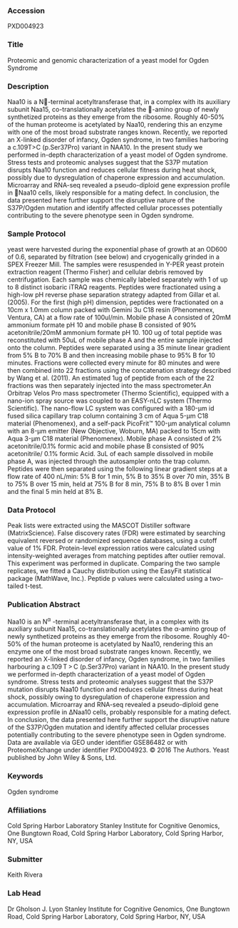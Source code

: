 ### Accession
PXD004923

### Title
Proteomic and genomic characterization of a yeast model for Ogden Syndrome

### Description
Naa10 is a N-terminal acetyltransferase that, in a complex with its auxiliary subunit Naa15, co-translationally acetylates the -amino group of newly synthetized proteins as they emerge from the ribosome. Roughly 40-50% of the human proteome is acetylated by Naa10, rendering this an enzyme with one of the most broad substrate ranges known. Recently, we reported an X-linked disorder of infancy, Ogden syndrome, in two families harboring a c.109T>C (p.Ser37Pro) variant in NAA10. In the present study we performed in-depth characterization of a yeast model of Ogden syndrome. Stress tests and proteomic analyses suggest that the S37P mutation disrupts Naa10 function and reduces cellular fitness during heat shock, possibly due to dysregulation of chaperone expression and accumulation. Microarray and RNA-seq revealed a pseudo-diploid gene expression profile in Naa10 cells, likely responsible for a mating defect. In conclusion, the data presented here further support the disruptive nature of the S37P/Ogden mutation and identify affected cellular processes potentially contributing to the severe phenotype seen in Ogden syndrome.

### Sample Protocol
yeast were harvested during the exponential phase of growth at an OD600 of 0.6, separated by filtration (see below) and cryogenically grinded in a SPEX Freezer Mill. The samples were resuspended in Y-PER yeast protein extraction reagent (Thermo Fisher) and cellular debris removed by centrifugation. Each sample was chemically labeled separately with 1 of up to 8 distinct isobaric iTRAQ reagents. Peptides were fractionated using a high-low pH reverse phase separation strategy adapted from Gillar et al. (2005). For the first (high pH) dimension, peptides were fractionated on a 10cm x 1.0mm column packed with Gemini 3u C18 resin (Phenomenex, Ventura, CA) at a flow rate of 100ul/min.  Mobile phase A consisted of 20mM ammonium formate pH 10 and mobile phase B consisted of 90% acetonitrile/20mM ammonium formate pH 10.  100 ug of total peptide was reconstituted with 50uL of mobile phase A and the entire sample injected onto the column.  Peptides were separated using a 35 minute linear gradient from 5% B to 70% B and then increasing mobile phase  to 95% B for 10 minutes.  Fractions were collected every minute for 80 minutes and were then combined into 22 fractions using the concatenation strategy described by Wang et al. (2011).  An estimated 1ug of peptide from each of the 22 fractions was then separately injected into the mass spectrometer.An Orbitrap Velos Pro mass spectrometer (Thermo Scientific), equipped with a nano-ion spray source was coupled to an EASY-nLC system (Thermo Scientific). The nano-flow LC system was configured with a 180-μm id fused silica capillary trap column containing 3 cm of Aqua 5-μm C18 material (Phenomenex), and a self-pack PicoFrit™ 100-μm analytical column with an 8-μm emitter (New Objective, Woburn, MA) packed to 15cm with Aqua 3-μm C18 material (Phenomenex).  Mobile phase A consisted of 2% acetonitrile/0.1% formic acid and mobile phase B consisted of 90% acetonitrile/ 0.1% formic Acid.  3uL of each sample dissolved in mobile phase A, was injected through the autosampler onto the trap column.  Peptides were then separated using the following linear gradient steps at a flow rate of 400 nL/min: 5% B for 1 min, 5% B to 35% B over 70 min, 35% B to 75% B over 15 min, held at 75% B for 8 min, 75% B to 8% B over 1 min and the final 5 min held at 8% B.

### Data Protocol
Peak lists were extracted using the MASCOT Distiller software (MatrixScience). False discovery rates (FDR) were estimated by searching equivalent reversed or randomized sequence databases, using a cutoff value of 1% FDR. Protein-level expression ratios were calculated using intensity-weighted averages from matching peptides after outlier removal. This experiment was performed in duplicate. Comparing the two sample replicates, we fitted a Cauchy distribution using the EasyFit statistical package (MathWave, Inc.). Peptide p values were calculated using a two-tailed t-test.

### Publication Abstract
Naa10 is an N<sup>&#x3b1;</sup> -terminal acetyltransferase that, in a complex with its auxiliary subunit Naa15, co-translationally acetylates the &#x3b1;-amino group of newly synthetized proteins as they emerge from the ribosome. Roughly 40-50% of the human proteome is acetylated by Naa10, rendering this an enzyme one of the most broad substrate ranges known. Recently, we reported an X-linked disorder of infancy, Ogden syndrome, in two families harbouring a c.109&#x2009;T&#x2009;&gt;&#x2009;C (p.Ser37Pro) variant in NAA10. In the present study we performed in-depth characterization of a yeast model of Ogden syndrome. Stress tests and proteomic analyses suggest that the S37P mutation disrupts Naa10 function and reduces cellular fitness during heat shock, possibly owing to dysregulation of chaperone expression and accumulation. Microarray and RNA-seq revealed a pseudo-diploid gene expression profile in &#x394;Naa10 cells, probably responsible for a mating defect. In conclusion, the data presented here further support the disruptive nature of the S37P/Ogden mutation and identify affected cellular processes potentially contributing to the severe phenotype seen in Ogden syndrome. Data are available via GEO under identifier GSE86482 or with ProteomeXchange under identifier PXD004923. &#xa9; 2016 The Authors. Yeast published by John Wiley &amp; Sons, Ltd.

### Keywords
Ogden syndrome

### Affiliations
Cold Spring Harbor Laboratory
Stanley Institute for Cognitive Genomics, One Bungtown Road, Cold Spring Harbor Laboratory, Cold Spring Harbor, NY, USA

### Submitter
Keith Rivera

### Lab Head
Dr Gholson J. Lyon
Stanley Institute for Cognitive Genomics, One Bungtown Road, Cold Spring Harbor Laboratory, Cold Spring Harbor, NY, USA


